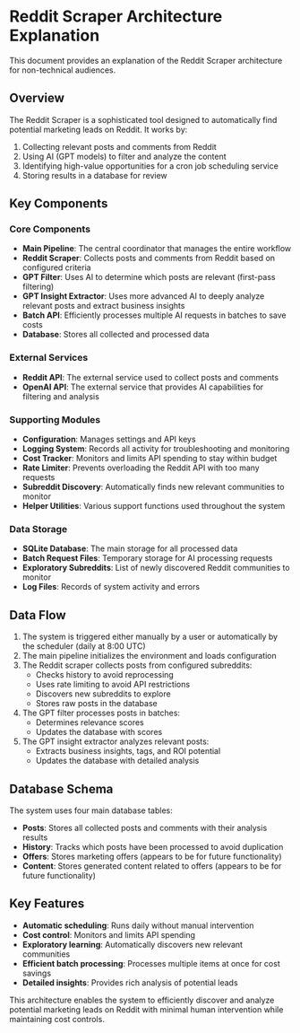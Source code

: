 # Reddit Scraper Architecture Explanation

This document provides an explanation of the Reddit Scraper architecture for non-technical audiences.

## Overview

The Reddit Scraper is a sophisticated tool designed to automatically find potential marketing leads on Reddit. It works by:

1. Collecting relevant posts and comments from Reddit
2. Using AI (GPT models) to filter and analyze the content
3. Identifying high-value opportunities for a cron job scheduling service
4. Storing results in a database for review

## Key Components

### Core Components

- **Main Pipeline**: The central coordinator that manages the entire workflow
- **Reddit Scraper**: Collects posts and comments from Reddit based on configured criteria
- **GPT Filter**: Uses AI to determine which posts are relevant (first-pass filtering)
- **GPT Insight Extractor**: Uses more advanced AI to deeply analyze relevant posts and extract business insights
- **Batch API**: Efficiently processes multiple AI requests in batches to save costs
- **Database**: Stores all collected and processed data

### External Services

- **Reddit API**: The external service used to collect posts and comments
- **OpenAI API**: The external service that provides AI capabilities for filtering and analysis

### Supporting Modules

- **Configuration**: Manages settings and API keys
- **Logging System**: Records all activity for troubleshooting and monitoring
- **Cost Tracker**: Monitors and limits API spending to stay within budget
- **Rate Limiter**: Prevents overloading the Reddit API with too many requests
- **Subreddit Discovery**: Automatically finds new relevant communities to monitor
- **Helper Utilities**: Various support functions used throughout the system

### Data Storage

- **SQLite Database**: The main storage for all processed data
- **Batch Request Files**: Temporary storage for AI processing requests
- **Exploratory Subreddits**: List of newly discovered Reddit communities to monitor
- **Log Files**: Records of system activity and errors

## Data Flow

1. The system is triggered either manually by a user or automatically by the scheduler (daily at 8:00 UTC)
2. The main pipeline initializes the environment and loads configuration
3. The Reddit scraper collects posts from configured subreddits:
   - Checks history to avoid reprocessing
   - Uses rate limiting to avoid API restrictions
   - Discovers new subreddits to explore
   - Stores raw posts in the database
4. The GPT filter processes posts in batches:
   - Determines relevance scores
   - Updates the database with scores
5. The GPT insight extractor analyzes relevant posts:
   - Extracts business insights, tags, and ROI potential
   - Updates the database with detailed analysis

## Database Schema

The system uses four main database tables:

- **Posts**: Stores all collected posts and comments with their analysis results
- **History**: Tracks which posts have been processed to avoid duplication
- **Offers**: Stores marketing offers (appears to be for future functionality)
- **Content**: Stores generated content related to offers (appears to be for future functionality)

## Key Features

- **Automatic scheduling**: Runs daily without manual intervention
- **Cost control**: Monitors and limits API spending
- **Exploratory learning**: Automatically discovers new relevant communities
- **Efficient batch processing**: Processes multiple items at once for cost savings
- **Detailed insights**: Provides rich analysis of potential leads

This architecture enables the system to efficiently discover and analyze potential marketing leads on Reddit with minimal human intervention while maintaining cost controls.
